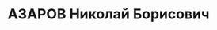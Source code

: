 ---
title: АЗАРОВ Николай Борисович
description: "1901 р. н., м. Харків Харківської губ. Росіянин, чл. ВКП(б), освіта\
  \ початкова, зав. ощадкасою. Проживав у смт Янушпіль Янушпільського р-ну Житомирської\
  \ обл. \n  Заарештований 25 листопада 1937 р. Обвинувачувався в а.-р. агітації.\
  \ ВК ВС СРСР 25 грудня 1937 р. засуджений на 10 років ув'яз-нення до ВТТ з конфіскацією\
  \ майна. Помер у 1939 р. \n  Реабілітований у 1957 р."
---